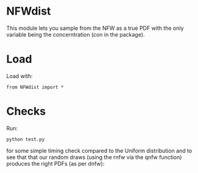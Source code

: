 # NFWdist
This module lets you sample from the NFW as a true PDF with the only variable being the concerntration (con in the package).

# Load

Load with:
```
from NFWdist import *
```

# Checks
Run:
```
python test.py
```
for some simple timing check compared to the Uniform distribution and to see that that our random draws (using the rnfw via the qnfw function) produces the right PDFs (as per dnfw):

